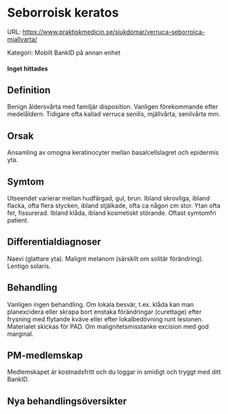 # Seborroisk keratos

URL: https://www.praktiskmedicin.se/sjukdomar/verruca-seborroica-mjallvarta/



Kategori: Mobilt BankID på annan enhet

#### Inget hittades

## Definition

Benign åldersvårta med familjär disposition. Vanligen förekommande efter medelåldern. Tidigare ofta kallad verruca senilis, mjällvårta, senilvårta mm.

## Orsak

Ansamling av omogna keratinocyter mellan basalcellslagret och epidermis yta.

## Symtom

Utseendet varierar mellan hudfärgad, gul, brun. Ibland skrovliga, ibland flacka, ofta flera stycken, ibland stjälkade, ofta ca någon cm stor. Ytan ofta fet, fissurerad. Ibland klåda, ibland kosmetiskt störande. Oftast symtomfri patient.

## Differentialdiagnoser

Naevi (glattare yta). Malignt melanom (särskilt om solitär förändring). Lentigo solaris.

## Behandling

Vanligen ingen behandling. Om lokala besvär, t.ex. klåda kan man planexcidera eller skrapa bort enstaka förändringar (curettage) efter frysning med flytande kväve eller efter lokalbedövning runt lesionen. Materialet skickas för PAD. Om malignitetsmisstanke excision med god marginal.

## PM-medlemskap

Medlemskapet är kostnadsfritt och du loggar in smidigt och tryggt med ditt BankID.

## Nya behandlingsöversikter


